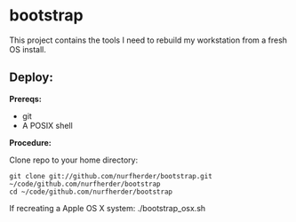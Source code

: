 bootstrap
=========

This project contains the tools I need to rebuild my workstation from a fresh OS install.


Deploy:
-------

**Prereqs:**

 * git
 * A POSIX shell

**Procedure:**

Clone repo to your home directory:

    git clone git://github.com/nurfherder/bootstrap.git ~/code/github.com/nurfherder/bootstrap
    cd ~/code/github.com/nurfherder/bootstrap

If recreating a Apple OS X system:
    ./bootstrap_osx.sh

